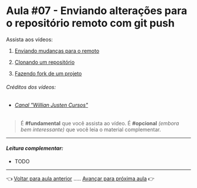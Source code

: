 # Aula #07 - Enviando alterações para o repositório remoto com git push

Assista aos vídeos:

  1. [Enviando mudanças para o remoto](https://www.youtube.com/watch?v=3dvMo-rXTHE)

  1. [Clonando um repositório](https://www.youtube.com/watch?v=WEPB5pDSEIg)

  1. [Fazendo fork de um projeto](https://www.youtube.com/watch?v=q-QTbNu8Ybc)    

###### _Créditos dos vídeos:_
- ###### [Canal "Willian Justen Cursos"](https://www.youtube.com/c/WillianJustenCursos)

> É **#fundamental** que você assista ao vídeo. É **#opcional** _(embora bem interessante)_ que você leia o material complementar.

---

#### _Leitura complementar:_
* TODO

---

👈 [Voltar para aula anterior](../aula06/aula.md) ..... [Avançar para próxima aula](../aula08/aula.md) 👉
